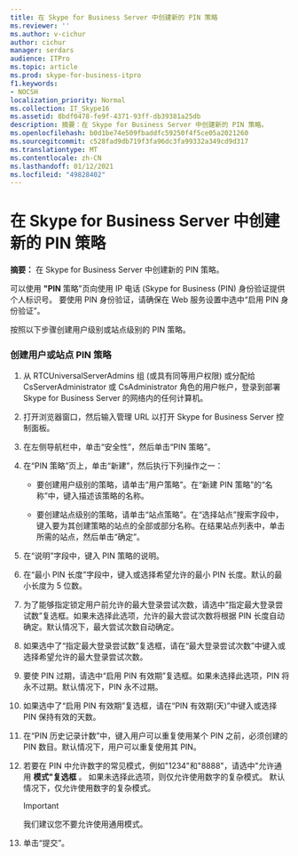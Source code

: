 ```yaml
---
title: 在 Skype for Business Server 中创建新的 PIN 策略
ms.reviewer: ''
ms.author: v-cichur
author: cichur
manager: serdars
audience: ITPro
ms.topic: article
ms.prod: skype-for-business-itpro
f1.keywords:
- NOCSH
localization_priority: Normal
ms.collection: IT_Skype16
ms.assetid: 8bdf0478-fe9f-4371-93ff-db39381a25db
description: 摘要：在 Skype for Business Server 中创建新的 PIN 策略。
ms.openlocfilehash: b0d1be74e509fbaddfc59250f4f5ce05a2021260
ms.sourcegitcommit: c528fad9db719f3fa96dc3fa99332a349cd9d317
ms.translationtype: MT
ms.contentlocale: zh-CN
ms.lasthandoff: 01/12/2021
ms.locfileid: "49828402"
---
```

# <a name="create-a-new-pin-policy-in-skype-for-business-server"></a>在 Skype for Business Server 中创建新的 PIN 策略
 
**摘要：** 在 Skype for Business Server 中创建新的 PIN 策略。
  
可以使用 **"PIN** 策略"页向使用 IP 电话 (Skype for Business (PIN) 身份验证提供个人标识号。 要使用 PIN 身份验证，请确保在 Web 服务设置中选中“启用 PIN 身份验证”。
  
按照以下步骤创建用户级别或站点级别的 PIN 策略。 
  
### <a name="to-create-a-user-or-site-pin-policy"></a>创建用户或站点 PIN 策略

1.  从 RTCUniversalServerAdmins 组 (或具有同等用户权限) 或分配给 CsServerAdministrator 或 CsAdministrator 角色的用户帐户，登录到部署 Skype for Business Server 的网络内的任何计算机。
    
2. 打开浏览器窗口，然后输入管理 URL 以打开 Skype for Business Server 控制面板。 
    
3. 在左侧导航栏中，单击“安全性”，然后单击“PIN 策略”。
    
4. 在“PIN 策略”页上，单击“新建”，然后执行下列操作之一：
    
   - 要创建用户级别的策略，请单击“用户策略”。在“新建 PIN 策略”的“名称”中，键入描述该策略的名称。
    
   - 要创建站点级别的策略，请单击“站点策略”。在“选择站点”搜索字段中，键入要为其创建策略的站点的全部或部分名称。在结果站点列表中，单击所需的站点，然后单击“确定”。
    
5. 在“说明”字段中，键入 PIN 策略的说明。
    
6. 在“最小 PIN 长度”字段中，键入或选择希望允许的最小 PIN 长度。默认的最小长度为 5 位数。
    
7. 为了能够指定锁定用户前允许的最大登录尝试次数，请选中“指定最大登录尝试数”复选框。如果未选择此选项，允许的最大尝试次数将根据 PIN 长度自动确定。默认情况下，最大尝试次数自动确定。
    
8. 如果选中了“指定最大登录尝试数”复选框，请在“最大登录尝试次数”中键入或选择希望允许的最大登录尝试次数。
    
9. 要使 PIN 过期，请选中“启用 PIN 有效期”复选框。如果未选择此选项，PIN 将永不过期。默认情况下，PIN 永不过期。
    
10. 如果选中了“启用 PIN 有效期”复选框，请在“PIN 有效期(天)”中键入或选择 PIN 保持有效的天数。
    
11. 在“PIN 历史记录计数”中，键入用户可以重复使用某个 PIN 之前，必须创建的 PIN 数目。默认情况下，用户可以重复使用其 PIN。
    
12. 若要在 PIN 中允许数字的常见模式，例如"1234"和"8888"，请选中"允许通用 **模式"复选框** 。 如果未选择此选项，则仅允许使用数字的复杂模式。 默认情况下，仅允许使用数字的复杂模式。
    
    > [!IMPORTANT]
    > 我们建议您不要允许使用通用模式。 
  
13. 单击“提交”。
    

